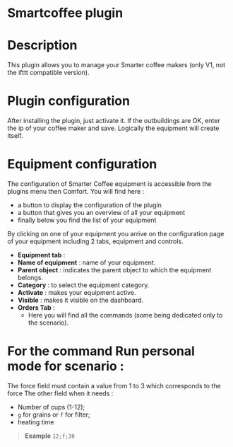 # Smartcoffee plugin

# Description

This plugin allows you to manage your Smarter coffee makers (only V1, not the ifttt compatible version).

# Plugin configuration

After installing the plugin, just activate it. If the outbuildings are OK, enter the ip of your coffee maker and save. Logically the equipment will create itself.

# Equipment configuration

The configuration of Smarter Coffee equipment is accessible from the plugins menu then Comfort. You will find here :

-   a button to display the configuration of the plugin
-   a button that gives you an overview of all your equipment
-   finally below you find the list of your equipment

By clicking on one of your equipment you arrive on the configuration page of your equipment including 2 tabs, equipment and controls.

-   **Equipment tab** :
-   **Name of equipment** : name of your equipment.
-   **Parent object** : indicates the parent object to which the equipment belongs.
-   **Category** : to select the equipment category.
-   **Activate** : makes your equipment active.
-   **Visible** : makes it visible on the dashboard.
-   **Orders Tab** :
    -  Here you will find all the commands (some being dedicated only to the scenario).

#  For the command Run personal mode for scenario :

The force field must contain a value from 1 to 3 which corresponds to the force The other field when it needs  :
- Number of cups (1-12);
- ``g`` for grains or ``f`` for filter;
- heating time

>**Example**
> ``12;f;30``

